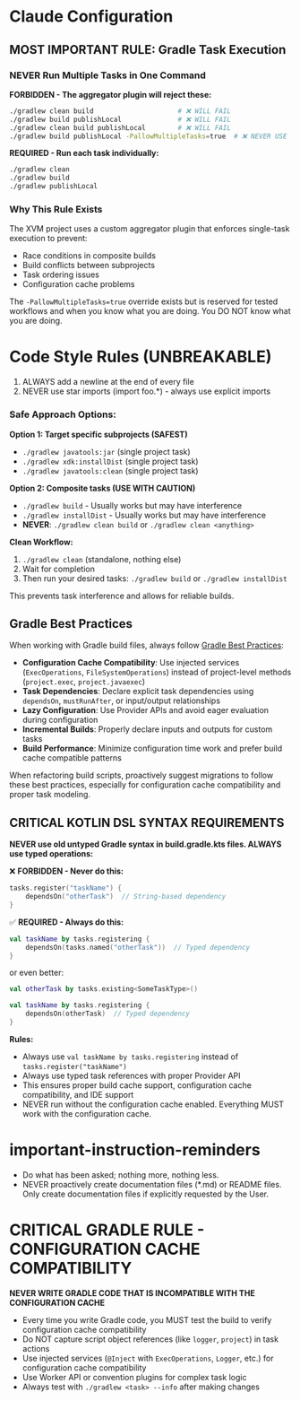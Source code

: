 # Claude Configuration

## MOST IMPORTANT RULE: Gradle Task Execution

### NEVER Run Multiple Tasks in One Command

**FORBIDDEN - The aggregator plugin will reject these:**
```bash
./gradlew clean build                     # ❌ WILL FAIL
./gradlew build publishLocal              # ❌ WILL FAIL
./gradlew clean build publishLocal        # ❌ WILL FAIL
./gradlew build publishLocal -PallowMultipleTasks=true  # ❌ NEVER USE THIS FLAG UNLESS YOU KNOW THIS IS TESTED AND WORKS FOR THE JOBS INVOLVED
```

**REQUIRED - Run each task individually:**
```bash
./gradlew clean
./gradlew build
./gradlew publishLocal
```

### Why This Rule Exists
The XVM project uses a custom aggregator plugin that enforces single-task execution to prevent:
- Race conditions in composite builds
- Build conflicts between subprojects
- Task ordering issues
- Configuration cache problems

The `-PallowMultipleTasks=true` override exists but is reserved for tested workflows and when you know what you are doing. You DO NOT know what you are doing.

# Code Style Rules (UNBREAKABLE)
1. ALWAYS add a newline at the end of every file
2. NEVER use star imports (import foo.*) - always use explicit imports

### Safe Approach Options:

**Option 1: Target specific subprojects (SAFEST)**
- `./gradlew javatools:jar` (single project task)
- `./gradlew xdk:installDist` (single project task) 
- `./gradlew javatools:clean` (single project task)

**Option 2: Composite tasks (USE WITH CAUTION)**
- `./gradlew build` - Usually works but may have interference
- `./gradlew installDist` - Usually works but may have interference
- **NEVER**: `./gradlew clean build` or `./gradlew clean <anything>`

**Clean Workflow:**
1. `./gradlew clean` (standalone, nothing else)
2. Wait for completion
3. Then run your desired tasks: `./gradlew build` or `./gradlew installDist`

This prevents task interference and allows for reliable builds.

## Gradle Best Practices

When working with Gradle build files, always follow [Gradle Best Practices](https://docs.gradle.org/9.1.0/userguide/best_practices_general.html):

- **Configuration Cache Compatibility**: Use injected services (`ExecOperations`, `FileSystemOperations`) instead of project-level methods (`project.exec`, `project.javaexec`)
- **Task Dependencies**: Declare explicit task dependencies using `dependsOn`, `mustRunAfter`, or input/output relationships
- **Lazy Configuration**: Use Provider APIs and avoid eager evaluation during configuration
- **Incremental Builds**: Properly declare inputs and outputs for custom tasks
- **Build Performance**: Minimize configuration time work and prefer build cache compatible patterns

When refactoring build scripts, proactively suggest migrations to follow these best practices, especially for configuration cache compatibility and proper task modeling.

## CRITICAL KOTLIN DSL SYNTAX REQUIREMENTS

**NEVER use old untyped Gradle syntax in build.gradle.kts files. ALWAYS use typed operations:**

❌ **FORBIDDEN - Never do this:**
```kotlin
tasks.register("taskName") {
    dependsOn("otherTask")  // String-based dependency
}
```

✅ **REQUIRED - Always do this:**
```kotlin
val taskName by tasks.registering {
    dependsOn(tasks.named("otherTask"))  // Typed dependency
}
```

or even better:

```kotlin
val otherTask by tasks.existing<SomeTaskType>()

val taskName by tasks.registering {
    dependsOn(otherTask)  // Typed dependency
}
```

**Rules:**
- Always use `val taskName by tasks.registering` instead of `tasks.register("taskName")`
- Always use typed task references with proper Provider API
- This ensures proper build cache support, configuration cache compatibility, and IDE support
- NEVER run without the configuration cache enabled. Everything MUST work with the configuration cache.


# important-instruction-reminders
- Do what has been asked; nothing more, nothing less.
- NEVER proactively create documentation files (*.md) or README files. Only create documentation files if explicitly requested by the User.

# CRITICAL GRADLE RULE - CONFIGURATION CACHE COMPATIBILITY
**NEVER WRITE GRADLE CODE THAT IS INCOMPATIBLE WITH THE CONFIGURATION CACHE**
- Every time you write Gradle code, you MUST test the build to verify configuration cache compatibility
- Do NOT capture script object references (like `logger`, `project`) in task actions
- Use injected services (`@Inject` with `ExecOperations`, `Logger`, etc.) for configuration cache compatibility
- Use Worker API or convention plugins for complex task logic
- Always test with `./gradlew <task> --info` after making changes
